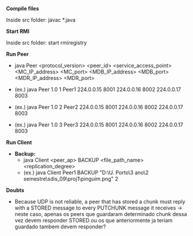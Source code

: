 **Compile files**

Inside src folder: javac *.java

**Start RMI**

Inside src folder: start rmiregistry

**Run Peer**

* java Peer <protocol_version> <peer_id> <service_access_point> <MC_IP_address> <MC_port> <MDB_IP_address> <MDB_port> <MDR_IP_address> <MDR_port>

* (ex.) java Peer 1.0 1 Peer1 224.0.0.15 8001 224.0.0.16 8002 224.0.0.17 8003
* (ex.) java Peer 1.0 2 Peer2 224.0.0.15 8001 224.0.0.16 8002 224.0.0.17 8003
* (ex.) java Peer 1.0 3 Peer3 224.0.0.15 8001 224.0.0.16 8002 224.0.0.17 8003

**Run Client**

* **Backup:**
  - java Client <peer_ap> BACKUP <file_path_name> <replication_degree>
  - (ex.) java Client Peer1 BACKUP "D:\U. Porto\3 ano\2 semestre\sdis_09\proj1\pinguim.png" 2



**Doubts**

* Because UDP is not reliable, a peer that has stored a chunk must reply with a STORED message to every PUTCHUNK message it receives -> neste caso, apenas os peers que guardaram determinado chunk dessa vez devem responder STORED ou os que anteriormente ja teriam guardado tambem devem responder?

